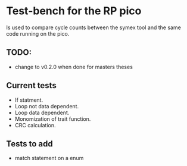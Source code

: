 # Test-bench for the RP pico

Is used to compare cycle counts between the symex tool and the same code running on the pico.

## TODO:
- change to v0.2.0 when done for masters theses

## Current tests
- If statment.
- Loop not data dependent.
- Loop data dependent.
- Monomization of trait function.
- CRC calculation.

## Tests to add
- match statement on a enum